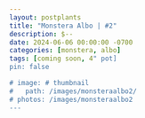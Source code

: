 ```yaml
---
layout: postplants
title: "Monstera Albo | #2"
description: $--
date: 2024-06-06 00:00:00 -0700
categories: [monstera, albo]
tags: [coming soon, 4" pot]
pin: false

# image: # thumbnail
#   path: /images/monsteraalbo2/
# photos: /images/monsteraalbo2
---
```

